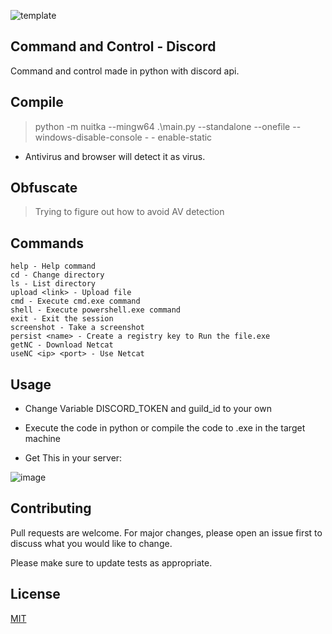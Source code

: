 ![template](https://github.com/qqqt/c2dc/assets/162643613/be207704-484e-4707-9144-52a680289e5b)


## Command and Control - Discord
Command and control made in python with discord api.

## Compile
> python -m nuitka --mingw64 .\main.py --standalone --onefile --windows-disable-console - - enable-static
- Antivirus and browser will detect it as virus.

## Obfuscate 
> Trying to figure out how to avoid AV detection


## Commands

    help - Help command
    cd - Change directory
    ls - List directory
    upload <link> - Upload file
    cmd - Execute cmd.exe command
    shell - Execute powershell.exe command
    exit - Exit the session
    screenshot - Take a screenshot
    persist <name> - Create a registry key to Run the file.exe
    getNC - Download Netcat
    useNC <ip> <port> - Use Netcat

## Usage
- Change Variable DISCORD_TOKEN and guild_id to your own
  
- Execute the code in python or compile the code to .exe in the target machine
  
- Get This in your server:

![image](https://github.com/qqqt/c2dc/assets/162643613/0a615931-8a63-495b-9e38-0ba40ec3ff27)

## Contributing

Pull requests are welcome. For major changes, please open an issue first
to discuss what you would like to change.

Please make sure to update tests as appropriate.

## License

[MIT](https://choosealicense.com/licenses/mit/)
